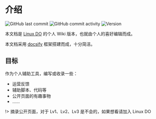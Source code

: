 # 介绍

![GitHub last commit](https://img.shields.io/github/last-commit/Dismantle0488/travel-to-linux.do)   ![GitHub commit activity](https://img.shields.io/github/commit-activity/m/Dismantle0488/travel-to-linux.do) ![Version](https://img.shields.io/badge/version-v0.0.24-blue)

本文档是 [Linux DO](https://linux.do/) 的个人 Wiki 版本，也就由个人的喜好编辑而成。

本文档采用 [docsify](https://docsify.js.org/#/zh-cn/) 框架搭建而成，十分简洁。

## 目标

作为个人辅助工具，编写或收录一些：

- 运营反馈
- 辅助脚本、代码等
- 公开页面的有趣事物
- ……

!> 摘录公开页面，对于 Lv1、Lv2、Lv3 是不会的，如果想看请加入 Linux DO
